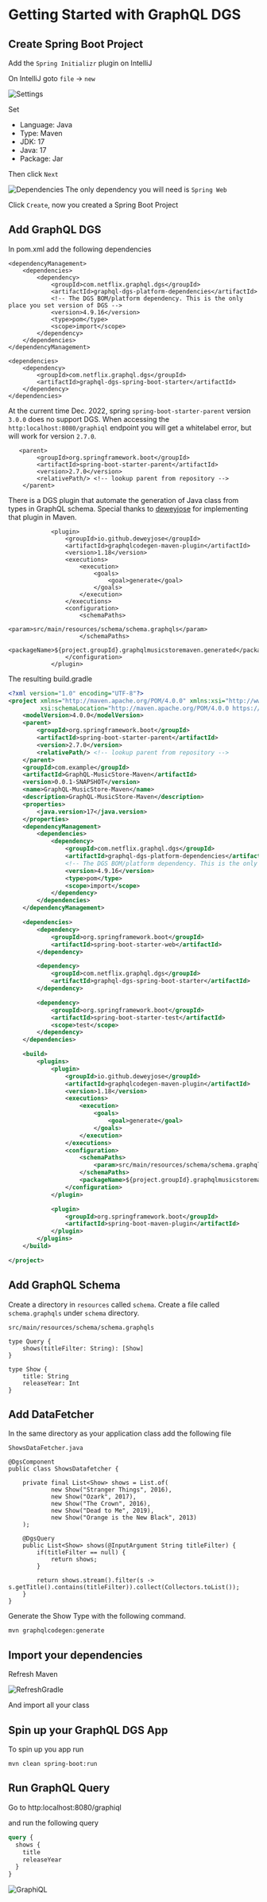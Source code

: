 # Getting Started with GraphQL DGS
## Create Spring Boot Project
Add the `Spring Initializr` plugin on IntelliJ

On IntelliJ goto `file` -> `new`

![Settings](../media/SpringInitializrMaven.png)

Set
- Language: Java
- Type: Maven
- JDK: 17
- Java: 17
- Package: Jar

Then click `Next`

![Dependencies](../media/SpringInitializrDependency.png)
The only dependency you will need is `Spring Web`

Click `Create`, now you created a Spring Boot Project

## Add GraphQL DGS
In pom.xml add the following dependencies
```
<dependencyManagement>
    <dependencies>
        <dependency>
            <groupId>com.netflix.graphql.dgs</groupId>
            <artifactId>graphql-dgs-platform-dependencies</artifactId>
            <!-- The DGS BOM/platform dependency. This is the only place you set version of DGS -->
            <version>4.9.16</version>
            <type>pom</type>
            <scope>import</scope>
        </dependency>
    </dependencies>
</dependencyManagement>

<dependencies>
    <dependency>
        <groupId>com.netflix.graphql.dgs</groupId>
        <artifactId>graphql-dgs-spring-boot-starter</artifactId>
    </dependency>
</dependencies>
```

At the current time Dec. 2022, spring `spring-boot-starter-parent` version `3.0.0` 
does no support DGS. When accessing the `http:localhost:8080/graphiql` endpoint you will get
a whitelabel error, but will work for version `2.7.0`.

```
   <parent>
        <groupId>org.springframework.boot</groupId>
        <artifactId>spring-boot-starter-parent</artifactId>
        <version>2.7.0</version>
        <relativePath/> <!-- lookup parent from repository -->
    </parent>
```

There is a DGS plugin that automate the generation of Java class from types in GraphQL schema.
Special thanks to [deweyjose](https://github.com/deweyjose) for implementing that plugin in Maven.
```
            <plugin>
                <groupId>io.github.deweyjose</groupId>
                <artifactId>graphqlcodegen-maven-plugin</artifactId>
                <version>1.18</version>
                <executions>
                    <execution>
                        <goals>
                            <goal>generate</goal>
                        </goals>
                    </execution>
                </executions>
                <configuration>
                    <schemaPaths>
                        <param>src/main/resources/schema/schema.graphqls</param>
                    </schemaPaths>
                    <packageName>${project.groupId}.graphqlmusicstoremaven.generated</packageName>
                </configuration>
            </plugin>
```

The resulting build.gradle
```xml
<?xml version="1.0" encoding="UTF-8"?>
<project xmlns="http://maven.apache.org/POM/4.0.0" xmlns:xsi="http://www.w3.org/2001/XMLSchema-instance"
         xsi:schemaLocation="http://maven.apache.org/POM/4.0.0 https://maven.apache.org/xsd/maven-4.0.0.xsd">
    <modelVersion>4.0.0</modelVersion>
    <parent>
        <groupId>org.springframework.boot</groupId>
        <artifactId>spring-boot-starter-parent</artifactId>
        <version>2.7.0</version>
        <relativePath/> <!-- lookup parent from repository -->
    </parent>
    <groupId>com.example</groupId>
    <artifactId>GraphQL-MusicStore-Maven</artifactId>
    <version>0.0.1-SNAPSHOT</version>
    <name>GraphQL-MusicStore-Maven</name>
    <description>GraphQL-MusicStore-Maven</description>
    <properties>
        <java.version>17</java.version>
    </properties>
    <dependencyManagement>
        <dependencies>
            <dependency>
                <groupId>com.netflix.graphql.dgs</groupId>
                <artifactId>graphql-dgs-platform-dependencies</artifactId>
                <!-- The DGS BOM/platform dependency. This is the only place you set version of DGS -->
                <version>4.9.16</version>
                <type>pom</type>
                <scope>import</scope>
            </dependency>
        </dependencies>
    </dependencyManagement>

    <dependencies>
        <dependency>
            <groupId>org.springframework.boot</groupId>
            <artifactId>spring-boot-starter-web</artifactId>
        </dependency>

        <dependency>
            <groupId>com.netflix.graphql.dgs</groupId>
            <artifactId>graphql-dgs-spring-boot-starter</artifactId>
        </dependency>

        <dependency>
            <groupId>org.springframework.boot</groupId>
            <artifactId>spring-boot-starter-test</artifactId>
            <scope>test</scope>
        </dependency>
    </dependencies>

    <build>
        <plugins>
            <plugin>
                <groupId>io.github.deweyjose</groupId>
                <artifactId>graphqlcodegen-maven-plugin</artifactId>
                <version>1.18</version>
                <executions>
                    <execution>
                        <goals>
                            <goal>generate</goal>
                        </goals>
                    </execution>
                </executions>
                <configuration>
                    <schemaPaths>
                        <param>src/main/resources/schema/schema.graphqls</param>
                    </schemaPaths>
                    <packageName>${project.groupId}.graphqlmusicstoremaven.generated</packageName>
                </configuration>
            </plugin>

            <plugin>
                <groupId>org.springframework.boot</groupId>
                <artifactId>spring-boot-maven-plugin</artifactId>
            </plugin>
        </plugins>
    </build>

</project>
```
## Add GraphQL Schema
Create a directory in `resources` called `schema`. Create a file called `schema.graphqls` under `schema` directory.

`src/main/resources/schema/schema.graphqls`
```
type Query {
    shows(titleFilter: String): [Show]
}

type Show {
    title: String
    releaseYear: Int
}
```

## Add DataFetcher
In the same directory as your application class add the following file

`ShowsDataFetcher.java`
```
@DgsComponent
public class ShowsDatafetcher {

    private final List<Show> shows = List.of(
            new Show("Stranger Things", 2016),
            new Show("Ozark", 2017),
            new Show("The Crown", 2016),
            new Show("Dead to Me", 2019),
            new Show("Orange is the New Black", 2013)
    );

    @DgsQuery
    public List<Show> shows(@InputArgument String titleFilter) {
        if(titleFilter == null) {
            return shows;
        }

        return shows.stream().filter(s -> s.getTitle().contains(titleFilter)).collect(Collectors.toList());
    }
}
```

Generate the Show Type with the following command.
```
mvn graphqlcodegen:generate
```

## Import your dependencies
Refresh Maven

![RefreshGradle](../media/RefreshMaven.png)

And import all your class

## Spin up your GraphQL DGS App
To spin up you app run
```commandline
mvn clean spring-boot:run
```

## Run GraphQL Query
Go to http:localhost:8080/graphiql

and run the following query
```graphql
query {
  shows {
    title
    releaseYear
  }
}
```
![GraphiQL](../media/GraphiQL.png)
